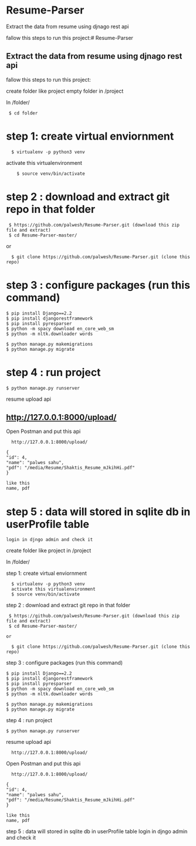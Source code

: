 # Resume-Parser
Extract the data from resume using djnago rest api

fallow this steps to run this project:# Resume-Parser

## Extract the data from resume using djnago rest api

fallow this steps to run this project:

  create folder like project empty folder
  in /project

In /folder/

	 $ cd folder

# step 1: create virtual enviornment

      $ virtualenv -p python3 venv
	  
  activate this virtualenvironment
  	
		$ source venv/bin/activate

# step 2 : download and extract git repo in that folder

     $ https://github.com/palwesh/Resume-Parser.git (download this zip file and extract)
     $ cd Resume-Parser-master/

   or

      $ git clone https://github.com/palwesh/Resume-Parser.git (clone this repo)

# step 3 : configure packages (run this command)

    $ pip install Django==2.2
    $ pip install djangorestframework
    $ pip install pyresparser
    $ python -m spacy download en_core_web_sm
    $ python -m nltk.downloader words

    $ python manage.py makemigrations
    $ python manage.py migrate

# step 4 : run project

    $ python manage.py runserver

   resume upload api

   ##   http://127.0.0.1:8000/upload/

   Open Postman and put this api

      http://127.0.0.1:8000/upload/

    {
    "id": 4,
    "name": "palwes sahu",
    "pdf": "/media/Resume/Shaktis_Resume_mJkihHi.pdf"
    }

    like this
    name, pdf

# step 5 : data will stored in sqlite db in userProfile table
    login in djngo admin and check it


  create folder like project
  in /project

In /folder/

step 1: create virtual enviornment

      $ virtualenv -p python3 venv
      activate this virtualenvironment
      $ source venv/bin/activate

step 2 : download and extract git repo in that folder

     $ https://github.com/palwesh/Resume-Parser.git (download this zip file and extract)
     $ cd Resume-Parser-master/

    or

      $ git clone https://github.com/palwesh/Resume-Parser.git (clone this repo)

step 3 : configure packages (run this command)

    $ pip install Django==2.2
    $ pip install djangorestframework
    $ pip install pyresparser
    $ python -m spacy download en_core_web_sm
    $ python -m nltk.downloader words

    $ python manage.py makemigrations
    $ python manage.py migrate

step 4 : run project

    $ python manage.py runserver

   resume upload api

      http://127.0.0.1:8000/upload/

   Open Postman and put this api

      http://127.0.0.1:8000/upload/

    {
    "id": 4,
    "name": "palwes sahu",
    "pdf": "/media/Resume/Shaktis_Resume_mJkihHi.pdf"
    }

    like this
    name, pdf

 step 5 : data will stored in sqlite db in userProfile table
    login in djngo admin and check it
